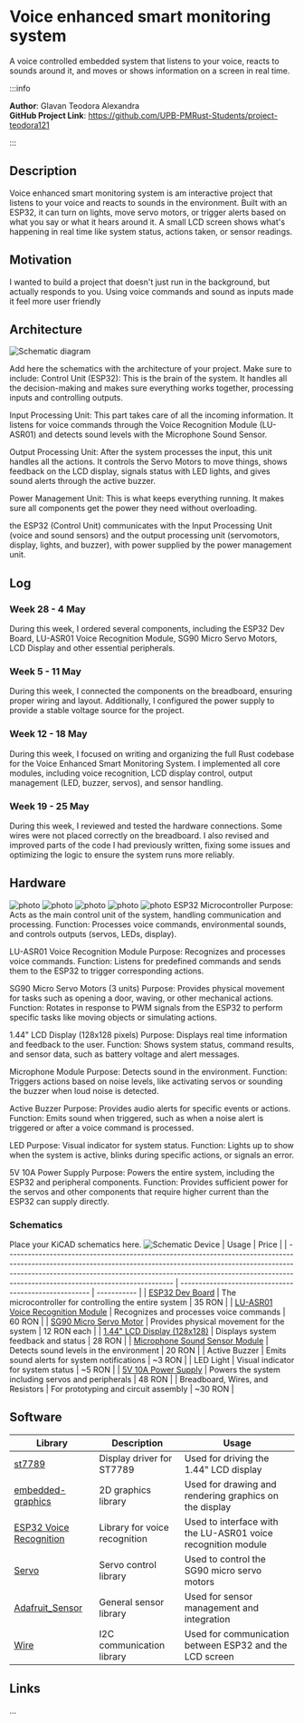 # Voice enhanced smart monitoring system
A voice controlled embedded system that listens to your voice, reacts to sounds around it, 
and moves or shows information on a screen in real time.


:::info 

**Author**: Glavan Teodora Alexandra \
**GitHub Project Link**: https://github.com/UPB-PMRust-Students/project-teodora121

:::

## Description

Voice enhanced smart monitoring system is am interactive project that listens to your
voice and reacts to sounds in the environment. Built with an ESP32, it can turn on lights, move servo motors,
or trigger alerts based on what you say or what it hears around it. A small LCD screen shows what's happening 
in real time like system status, actions taken, or sensor readings. 

## Motivation

I wanted to build a project that doesn't just run in the background, but actually responds to you.
Using voice commands and sound as inputs made it feel more user friendly
## Architecture 
![Schematic diagram](schema.webp)

Add here the schematics with the architecture of your project. Make sure to include:
Control Unit (ESP32): This is the brain of the system. 
It handles all the decision-making and makes sure everything works together,
 processing inputs and controlling outputs.

Input Processing Unit: This part takes care of all the incoming information. 
It listens for voice commands through the Voice Recognition Module (LU-ASR01)
 and detects sound levels with the Microphone Sound Sensor.

Output Processing Unit: After the system processes the input, 
this unit handles all the actions. It controls the Servo Motors to move things, 
shows feedback on the LCD display, signals status with LED lights, and gives sound alerts
 through the active buzzer.

Power Management Unit: This is what keeps everything running.
 It makes sure all components get the power they need without overloading. 

the ESP32 (Control Unit) communicates with the Input Processing Unit (voice and sound sensors)
 and the output processing unit (servomotors, display, lights, and buzzer), 
with power supplied by the power management unit.

## Log

<!-- write your progress here every week -->

### Week 28 - 4 May
During this week, I ordered several components, including the ESP32 Dev Board, 
LU-ASR01 Voice Recognition Module, SG90 Micro Servo Motors, LCD Display and other essential peripherals.
### Week 5 - 11 May
During this week, I connected the components on the breadboard, ensuring proper wiring and layout. Additionally, I configured the power supply to provide a stable voltage source for the project.
### Week 12 - 18 May
During this week, I focused on writing and organizing the full Rust codebase for the Voice Enhanced Smart Monitoring System. I implemented all core modules, including voice recognition, LCD display control, output management (LED, buzzer, servos), and sensor handling.
### Week 19 - 25 May
During this week, I reviewed and tested the hardware connections. Some wires were not placed correctly on the breadboard. I also revised and improved parts of the code I had previously written, fixing some issues and optimizing the logic to ensure the system runs more reliably.


## Hardware

![photo](./poza1_5856942353917528793_y.webp)
![photo](./poza2_5856942353917528790_y.webp)
![photo](./poza3_5856942353917528792_y.webp)
![photo](./poza4_5856942353917528794_y.webp)
![photo](./poza5_5856942353917528791_y.webp)
ESP32 Microcontroller
Purpose: Acts as the main control unit of the system, handling communication and processing.
Function: Processes voice commands, environmental sounds, and controls outputs (servos, LEDs, display).

LU-ASR01 Voice Recognition Module
Purpose: Recognizes and processes voice commands.
Function: Listens for predefined commands and sends them to the ESP32 to trigger corresponding actions.

SG90 Micro Servo Motors (3 units)
Purpose: Provides physical movement for tasks such as opening a door, waving, or other mechanical actions.
Function: Rotates in response to PWM signals from the ESP32 to perform specific tasks like moving objects or simulating actions.

1.44" LCD Display (128x128 pixels)
Purpose: Displays real time information and feedback to the user.
Function: Shows system status, command results, and sensor data, such as battery voltage and alert messages.

Microphone Module
Purpose: Detects sound in the environment.
Function: Triggers actions based on noise levels, like activating servos or sounding the buzzer when loud noise is detected.

Active Buzzer
Purpose: Provides audio alerts for specific events or actions.
Function: Emits sound when triggered, such as when a noise alert is triggered or after a voice command is processed.

LED
Purpose: Visual indicator for system status.
Function: Lights up to show when the system is active, blinks during specific actions, or signals an error.

5V 10A Power Supply
Purpose: Powers the entire system, including the ESP32 and peripheral components.
Function: Provides sufficient power for the servos and other components that require higher current than the ESP32 can
 supply directly.

### Schematics

Place your KiCAD schematics here.
![Schematic](./Tema.svg)
Device                                                                                                                                                                                                                                                                                   | Usage                                                 | Price       |
| ---------------------------------------------------------------------------------------------------------------------------------------------------------------------------------------------------------------------------------------------------------------------------------------- | ----------------------------------------------------- | ----------- |
| [ESP32 Dev Board](https://www.optimusdigital.ro/ro/placi-cu-bluetooth/4371-placa-de-dezvoltare-esp32-cu-wifi-i-bluetooth-42.html?search_query=Placa+de+Dezvoltare+ESP32+cu+WiFi+%C8%99i+Bluetooth+4.2&results=8)                                                                         | The microcontroller for controlling the entire system | 35 RON      |
| [LU-ASR01 Voice Recognition Module](https://www.bitmi.ro/electronica/modul-control-si-recunoastere-vocala-lu-asr01-11724.html)                                                                                                                                                           | Recognizes and processes voice commands               | 60 RON      |
| [SG90 Micro Servo Motor](https://www.optimusdigital.ro/ro/motoare-servomotoare/2261-micro-servo-motor-sg90-180.html?search_query=sg90&results=11)                                                                                                                                        | Provides physical movement for the system             | 12 RON each |
| [1.44" LCD Display (128x128)](https://www.optimusdigital.ro/ro/optoelectronice-lcd-uri/870-modul-lcd-144.html?search_query=Modul+LCD+&results=75)                                                                                                                                        | Displays system feedback and status                   | 28 RON      |
| [Microphone Sound Sensor Module](https://www.bitmi.ro/module-electronice/modul-microfon-omnidirectional-interfata-i2s-mems-inmp441-11003.html)                                                                                                                                           | Detects sound levels in the environment               | 20 RON      |
| Active Buzzer                                                                                                                                                                                                                                                                            | Emits sound alerts for system notifications           | \~3 RON     |
| LED Light                                                                                                                                                                                                                                                                                | Visual indicator for system status                    | \~5 RON     |
| [5V 10A Power Supply](https://www.optimusdigital.ro/ro/surse-ac-dc-de-5-v/1954-sursa-de-tensiune-in-comutaie-5v-10a-50-w.html?gad_source=1&gbraid=0AAAAADv-p3Dg__41yAUeaPE-WMaZW2eL1&gclid=Cj0KCQjw8cHABhC-ARIsAJnY12zTEaDCe_jSSaqTaDOfScAuEuKvbNz_lI9bVrTfbC1PiLDe_R3NVFAaAjkzEALw_wcB) | Powers the system including servos and peripherals    | 48 RON      |
| Breadboard, Wires, and Resistors                                                                                                                                                                                                                                                         | For prototyping and circuit assembly                  | \~30 RON    |

## Software


| Library                                                                     | Description                   | Usage                                                        |
| --------------------------------------------------------------------------- | ----------------------------- | ------------------------------------------------------------ |
| [st7789](https://github.com/almindor/st7789)                                | Display driver for ST7789     | Used for driving the 1.44" LCD display                       |
| [embedded-graphics](https://github.com/embedded-graphics/embedded-graphics) | 2D graphics library           | Used for drawing and rendering graphics on the display       |
| [ESP32 Voice Recognition](https://github.com/VoiceRecognition/ESP32)        | Library for voice recognition | Used to interface with the LU-ASR01 voice recognition module |
| [Servo](https://www.arduino.cc/en/Reference/Servo)                          | Servo control library         | Used to control the SG90 micro servo motors                  |
| [Adafruit\_Sensor](https://github.com/adafruit/Adafruit_Sensor)             | General sensor library        | Used for sensor management and integration                   |
| [Wire](https://www.arduino.cc/en/Reference/Wire)                            | I2C communication library     | Used for communication between ESP32 and the LCD screen      |

## Links

<!-- Add a few links that inspired you and that you think you will use for your project -->


...

